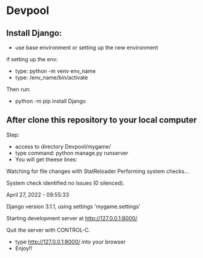 # Devpool

## Install Django:
* use base environment or setting up the new environment

if setting up the env:

* type: python -m venv env_name
* type: /env_name/bin/activate

Then run:
* python -m pip install Django

## After clone this repository to your local computer 

Step:
* access to directory Devpool/mygame/
* type command: python manage.py runserver
* You will get theese lines: 


Watching for file changes with StatReloader
Performing system checks...

System check identified no issues (0 silenced).

April 27, 2022 - 09:55:33

Django version 3.1.1, using settings 'mygame.settings'

Starting development server at http://127.0.0.1:8000/

Quit the server with CONTROL-C.

* type http://127.0.0.1:8000/ into your browser
* Enjoy!!
